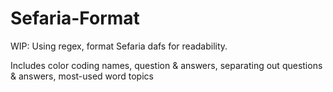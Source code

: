 # Sefaria-Format
WIP: Using regex, format Sefaria dafs for readability. 

Includes color coding names, question & answers, separating out questions & answers, most-used word topics
